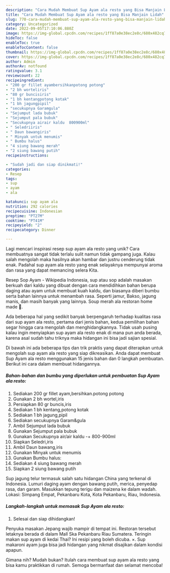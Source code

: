 ```yaml
---
description: "Cara Mudah Membuat Sup Ayam ala resto yang Bisa Manjain Lidah"
title: "Cara Mudah Membuat Sup Ayam ala resto yang Bisa Manjain Lidah"
slug: 770-cara-mudah-membuat-sup-ayam-ala-resto-yang-bisa-manjain-lidah
category: Uncategorized
date: 2022-09-05T17:10:06.880Z
image: https://img-global.cpcdn.com/recipes/1ff87a0e38ec2e8c/680x482cq70/sup-ayam-ala-resto-foto-resep-utama.jpg
hideToc: false
enableToc: true
enableTocContent: false
thumbnail: https://img-global.cpcdn.com/recipes/1ff87a0e38ec2e8c/680x482cq70/sup-ayam-ala-resto-foto-resep-utama.jpg
cover: https://img-global.cpcdn.com/recipes/1ff87a0e38ec2e8c/680x482cq70/sup-ayam-ala-resto-foto-resep-utama.jpg
author: Admin
authorAv: notfound
ratingvalue: 3.1
reviewcount: 22
recipeingredient:
- "200 gr fillet ayambersihkanpotong potong"
- "2 bh worteliris"
- "80 gr buncisiris"
- "1 bh kentangpotong kotak"
- "1 bh jagungpipil"
- "secukupnya Garamgula"
- "Sejumput lada bubuk"
- "Sejumput pala bubuk"
- "Secukupnya airair kaldu  800900ml"
- " Seledriiris"
- " Daun bawangiris"
- " Minyak untuk menumis"
- " Bumbu halus"
- "4 siung bawang merah"
- "2 siung bawang putih"
recipeinstructions:

- "Sudah jadi dan siap dinikmati!"
categories:
- Resep
tags:
- sup
- ayam
- ala

katakunci: sup ayam ala 
nutrition: 292 calories
recipecuisine: Indonesian
preptime: "PT27M"
cooktime: "PT41M"
recipeyield: "2"
recipecategory: Dinner

---
```





Lagi mencari inspirasi resep sup ayam ala resto yang unik? Cara membuatnya sangat tidak terlalu sulit namun tidak gampang juga. Kalau salah mengolah maka hasilnya akan hambar dan justru cenderung tidak enak. Padahal sup ayam ala resto yang enak selayaknya mempunyai aroma dan rasa yang dapat memancing selera Kita.





Resep Sop Ayam - Wikipedia Indonesia, sup atau sop adalah masakan berkuah dari kaldu yang dibuat dengan cara mendidihkan bahan berupa daging atau ayam untuk membuat kuah kaldu, dan biasanya diberi bumbu serta bahan lainnya untuk menambah rasa. Seperti jamur, Bakso, jagung manis, dan masih banyak yang lainnya. Soup merah ala restoran home made 🍵.

Ada beberapa hal yang sedikit banyak berpengaruh terhadap kualitas rasa dari sup ayam ala resto, pertama dari jenis bahan, kedua pemilihan bahan segar hingga cara mengolah dan menghidangkannya. Tidak usah pusing kalau ingin menyiapkan sup ayam ala resto enak di mana pun anda berada, karena asal sudah tahu triknya maka hidangan ini bisa jadi sajian spesial.






Di bawah ini ada beberapa tips dan trik praktis yang dapat diterapkan untuk mengolah sup ayam ala resto yang siap dikreasikan. Anda dapat membuat Sup Ayam ala resto menggunakan 15 jenis bahan dan 0 langkah pembuatan. Berikut ini cara dalam membuat hidangannya.

<!--inarticleads1-->

##### Bahan-bahan dan bumbu yang diperlukan untuk pembuatan Sup Ayam ala resto:

1. Sediakan 200 gr fillet ayam,bersihkan.potong potong
1. Gunakan 2 bh wortel,iris
1. Persiapkan 80 gr buncis,iris
1. Sediakan 1 bh kentang,potong kotak
1. Sediakan 1 bh jagung,pipil
1. Sediakan secukupnya Garam&amp;gula
1. Ambil Sejumput lada bubuk
1. Gunakan Sejumput pala bubuk
1. Gunakan Secukupnya air/air kaldu -+ 800-900ml
1. Siapkan  Seledri,iris
1. Ambil  Daun bawang,iris
1. Gunakan  Minyak untuk menumis
1. Gunakan  Bumbu halus:
1. Sediakan 4 siung bawang merah
1. Siapkan 2 siung bawang putih


Sup jagung telur termasuk salah satu hidangan China yang terkenal di Indonesia. Lumuri daging ayam dengan bawang putih, merica, penyedap rasa, dan garam. Masukkan tepung terigu dan maizena ke dalam wadah. Lokasi: Simpang Empat, Pekanbaru Kota, Kota Pekanbaru, Riau, Indonesia. 

<!--inarticleads2-->

##### Langkah-langkah untuk memasak Sup Ayam ala resto:


1. Selesai dan siap dihidangkan!

Penyuka masakan Jepang wajib mampir di tempat ini. Restoran tersebut letaknya berada di dalam Mall Ska Pekanbaru Riau Sumatera. Teringin makan sup ayam di kedai Thai? Ini resipi yang boleh dicuba. ×. Sup makaroni ayam juga bisa jadi hidangan yang nikmat disajikan dalam kondisi apapun. 

Gimana nih? Mudah bukan? Itulah cara membuat sup ayam ala resto yang bisa kamu praktikkan di rumah. Semoga bermanfaat dan selamat mencoba!
